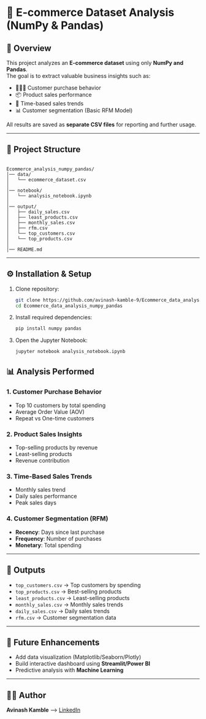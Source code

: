 # 🛒 E-commerce Dataset Analysis (NumPy & Pandas)

## 📌 Overview
This project analyzes an **E-commerce dataset** using only **NumPy and Pandas**.  
The goal is to extract valuable business insights such as:
- 🧑‍🤝‍🧑 Customer purchase behavior  
- 📦 Product sales performance  
- 📅 Time-based sales trends  
- 📊 Customer segmentation (Basic RFM Model)  

All results are saved as **separate CSV files** for reporting and further usage.

---

## 📂 Project Structure
```

Ecommerce_analysis_numpy_pandas/
│── data/
│   └── ecommerce_dataset.csv
│
│── notebook/
│   └── analysis_notebook.ipynb
│
│── output/
│   ├── daily_sales.csv
│   ├── least_products.csv
│   ├── monthly_sales.csv
│   ├── rfm.csv
│   └── top_customers.csv
│   └── top_products.csv
│
│── README.md

````

---

## ⚙️ Installation & Setup
1. Clone repository:
    ``` bash
   git clone https://github.com/avinash-kamble-9/Ecommerce_data_analysis_numpy_pandas.git
   cd Ecommerce_data_analysis_numpy_pandas
   ```
2. Install required dependencies:

   ```bash
   pip install numpy pandas
   ```

3. Open the Jupyter Notebook:

   ```bash
   jupyter notebook analysis_notebook.ipynb
   ```



## 📊 Analysis Performed

### 1. Customer Purchase Behavior

* Top 10 customers by total spending
* Average Order Value (AOV)
* Repeat vs One-time customers

### 2. Product Sales Insights

* Top-selling products by revenue
* Least-selling products
* Revenue contribution

### 3. Time-Based Sales Trends

* Monthly sales trend
* Daily sales performance
* Peak sales days

### 4. Customer Segmentation (RFM)

* **Recency**: Days since last purchase
* **Frequency**: Number of purchases
* **Monetary**: Total spending

---

## 📑 Outputs

* `top_customers.csv` → Top customers by spending
* `top_products.csv` → Best-selling products
* `least_products.csv` → Least-selling products
* `monthly_sales.csv` → Monthly sales trends
* `daily_sales.csv` → Daily sales trends
* `rfm.csv` → Customer segmentation data

---

## 🚀 Future Enhancements

* Add data visualization (Matplotlib/Seaborn/Plotly)
* Build interactive dashboard using **Streamlit/Power BI**
* Predictive analysis with **Machine Learning**

---

## 👨‍💻 Author

**Avinash Kamble** -->
[LinkedIn](https://www.linkedin.com/in/avinashzz)

